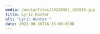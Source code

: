 ```yaml
---
media: /media/files/20220303_102938.jpg
title: Lyric Hunter
alt: "Lyric Hunter "
date: 2022-08-30T16:35:00-0500
---
```

